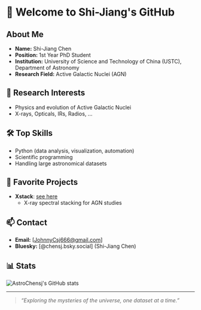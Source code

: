 # 👋 Welcome to Shi-Jiang's GitHub

## About Me
- **Name:** Shi-Jiang Chen
- **Position:** 1st Year PhD Student
- **Institution:** University of Science and Technology of China (USTC), Department of Astronomy
- **Research Field:** Active Galactic Nuclei (AGN)

## 🔭 Research Interests
- Physics and evolution of Active Galactic Nuclei
- X-rays, Opticals, IRs, Radios, ...

## 🛠️ Top Skills
- Python (data analysis, visualization, automation)
- Scientific programming
- Handling large astronomical datasets

## 🚀 Favorite Projects
- **Xstack**: [see here](https://github.com/AstroChensj/Xstack)
  - X-ray spectral stacking for AGN studies

## 📫 Contact
- **Email:** [JohnnyCsj666@gmail.com]
- **Bluesky:** [@‪chensj.bsky.social‬] (Shi-Jiang Chen)

## 📊 Stats
![AstroChensj's GitHub stats](https://github-readme-stats.vercel.app/api?username=AstroChensj&show_icons=true)

---

> _“Exploring the mysteries of the universe, one dataset at a time.”_
